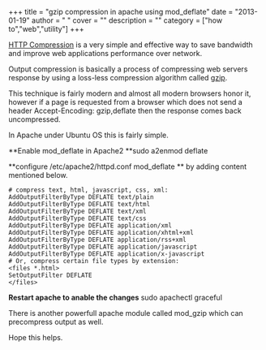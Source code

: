 
+++
title = "gzip compression in apache using mod_deflate"
date = "2013-01-19"
author = " "
cover = ""
description = ""
category = ["how to","web","utility"]
+++

[HTTP Compression](http://en.wikipedia.org/wiki/HTTP_compression) is a very simple and effective way to save bandwidth and improve web applications performance over network.

 Output compression is basically a process of compressing web servers response by using a loss-less compression algorithm called [gzip](http://en.wikipedia.org/wiki/Deflate). 

 This technique is fairly modern and almost all modern browsers honor it, however if a page is requested from a browser which does not send a header Accept-Encoding: gzip,deflate then the response comes back uncompressed.

 In Apache under Ubuntu OS this is fairly simple.

 **Enable mod\_deflate in Apache2 **sudo a2enmod deflate

 **configure /etc/apache2/httpd.conf mod\_deflate ** by adding content mentioned below.

 ```
# compress text, html, javascript, css, xml:
AddOutputFilterByType DEFLATE text/plain
AddOutputFilterByType DEFLATE text/html
AddOutputFilterByType DEFLATE text/xml
AddOutputFilterByType DEFLATE text/css
AddOutputFilterByType DEFLATE application/xml
AddOutputFilterByType DEFLATE application/xhtml+xml
AddOutputFilterByType DEFLATE application/rss+xml
AddOutputFilterByType DEFLATE application/javascript
AddOutputFilterByType DEFLATE application/x-javascript
# Or, compress certain file types by extension:
<files *.html>
SetOutputFilter DEFLATE
</files>

```
 **Restart apache to anable the changes** sudo apachectl graceful 

  There is another powerfull apache module called mod\_gzip which can precompress output as well. 

 Hope this helps.



